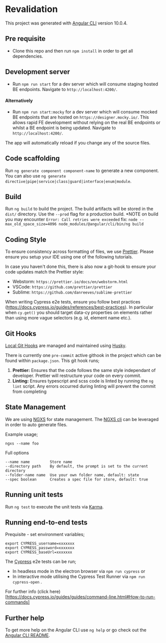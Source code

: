 # Revalidation

This project was generated with [Angular CLI](https://github.com/angular/angular-cli) version 10.0.4.

## Pre requisite

- Clone this repo and then run `npm install` in order to get all dependencies.

## Development server

- Run `npm run start` for a dev server which will consume staging hosted BE endpoints. Navigate to `http://localhost:4200/`.

#### Alternatively

- Run `npm run start:mocky` for a dev server which will consume mocked BE endpoints that are hosted on `https://designer.mocky.io/`.
  This allows rapid FE development without relying on the real BE endpoints or whilst a BE endpoint is being updated. Navigate to `http://localhost:4200/`.

The app will automatically reload if you change any of the source files.

## Code scaffolding

Run `ng generate component component-name` to generate a new component. You can also use `ng generate directive|pipe|service|class|guard|interface|enum|module`.

## Build

Run `ng build` to build the project. The build artifacts will be stored in the `dist/` directory. Use the `--prod` flag for a production build.
\*NOTE on build you may encounter `Error: Call retries were exceeded`
fix: `node --max_old_space_size=4096 node_modules/@angular/cli/bin/ng build`

## Coding Style

To ensure consistency across formatting of files, we use [Prettier](https://prettier.io/). Please ensure you setup your IDE using one of the following tutorials.

In case you haven't done this, there is also now a git-hook to ensure your code updates match the Prettier style:

- Webstorm: `https://prettier.io/docs/en/webstorm.html`
- VSCode: `https://github.com/prettier/prettier`
- Sublime: `https://github.com/danreeves/sublime-prettier`

When writing Cypress e2e tests, ensure you follow best practices (https://docs.cypress.io/guides/references/best-practices). In particular when `cy.get()` you should target data-cy properties on elements rather than using more vague selectors (e.g. id, element name etc.).

## Git Hooks

[Local Git Hooks](https://www.atlassian.com/git/tutorials/git-hooks) are managed and maintained using [Husky](https://github.com/typicode/husky).

There is currently one `pre-commit` active githook in the project which can be found within `package.json`. This git hook runs;

1.  **Prettier:** Ensures that the code follows the same style independant of developer. Prettier will restructure your code on every commit.
2.  **Linting:** Ensures typescript and scss code is linted by running the `ng lint` script. Any errors occurred during linting will prevent the commit from completing

## State Management

We are using [NGXS](https://www.ngxs.io/) for state management. The [NGXS cli](https://www.ngxs.io/plugins/cli) can be leveraged in order to auto generate files.

Example usage;

```
ngxs --name foo
```

Full options

```
--name name         Store name
--directory path    By default, the prompt is set to the current directory
--folder-name name  Use your own folder name, default: state
--spec boolean      Creates a spec file for store, default: true
```

## Running unit tests

Run `ng test` to execute the unit tests via [Karma](https://karma-runner.github.io).

## Running end-to-end tests

Prequisite - set environment variables;

```
export CYPRESS_username=xxxxxxx
export CYPRESS_password=xxxxxxx
export CYPRESS_baseUrl=xxxxxxx
```

The [Cypress](https://www.cypress.io) e2e tests can be run;

- In headless mode in the electron browser via `npm run cypress` or
- In interactive mode utilising the Cypress Test Runner via `npm run cypress-open` .

For further info (click here)[https://docs.cypress.io/guides/guides/command-line.html#How-to-run-commands]

## Further help

To get more help on the Angular CLI use `ng help` or go check out the [Angular CLI README](https://github.com/angular/angular-cli/blob/master/README.md).
